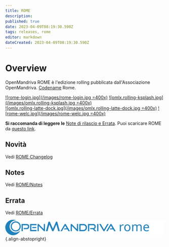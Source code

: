 ```yaml
---
title: ROME
description: 
published: true
date: 2023-04-09T08:19:30.590Z
tags: releases, rome
editor: markdown
dateCreated: 2023-04-09T08:19:30.590Z
---
```


# Overview
OpenMandriva ROME è l'edizione rolling pubblicata dall'Associazione OpenMandriva. [Codename](/policies/codename) Rome.

[![rome-login.jpg](/images/rome-login.jpg =400x)](/images/rome-login.jpg) [![omlx.rolling-ksplash.jpg](/images/omlx.rolling-ksplash.jpg =400x)](/images/omlx.rolling-ksplash.jpg)   
[![omlx.rolling-latte-dock.jpg](/images/omlx.rolling-latte-dock.jpg =400x)](/images/omlx.rolling-latte-dock.jpg) [![rome-welc.jpg](/images/rome-welc.jpg =400x)](/images/rome-welc.jpg) 

**Si raccomanda di leggere le** [Note di rilascio e Errata](https://wiki.openmandriva.org/distribution/releases/current).
Puoi scaricare ROME da [questo link](https://sourceforge.net/projects/openmandriva/files/release/ROME/).

## Novità
Vedi [ROME Changelog](/distribution/releases/rome/new)

## Notes
Vedi [ROME/Notes](/distribution/releases/rome/notes)

## Errata
Vedi [ROME/Errata](/distribution/releases/rome/errata)

![header-tr-omrome.svg](/assets/header-tr-omrome.svg){.align-abstopright}
